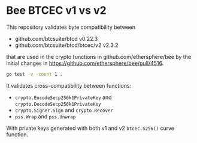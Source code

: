 # Bee BTCEC v1 vs v2

This repository validates byte compatibility between

- github.com/btcsuite/btcd v0.22.3
- github.com/btcsuite/btcd/btcec/v2 v2.3.2

that are used in the crypto functions in github.com/ethersphere/bee
by the initial changes in <https://github.com/ethersphere/bee/pull/4516>.

```sh
go test -v -count 1 .
```

It validates cross-compatibility between functions:

- `crypto.EncodeSecp256k1PrivateKey` and `crypto.DecodeSecp256k1PrivateKey`
- `crypto.Signer.Sign` and `crypto.Recover`
- `pss.Wrap` and `pss.Unwrap`

With private keys generated with both v1 and v2 `btcec.S256()` curve function.
